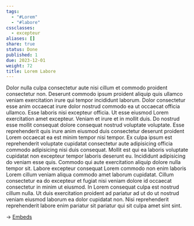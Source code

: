 ```yaml
---
tags:
  - "#Lorem"
  - "#labore"
cssclasses:
  - excepteur
aliases: []
share: true
status: Done
published: 1
due: 2023-12-01
weight: 72
title: Lorem Labore
---
```

Dolor nulla culpa consectetur aute nisi cillum et commodo proident
consectetur non. Deserunt commodo ipsum proident aliquip quis ullamco
veniam exercitation irure qui tempor incididunt laborum. Dolor consectetur
esse anim occaecat irure dolor nostrud commodo ea ut occaecat officia
ullamco. Esse laboris nisi excepteur officia. Ut esse eiusmod Lorem
exercitation amet excepteur. Veniam et irure et in mollit duis. Do nostrud
esse mollit consequat dolore consequat nostrud voluptate voluptate. Esse
reprehenderit quis irure anim eiusmod duis consectetur deserunt proident
Lorem occaecat ea est minim tempor nisi tempor. Ex culpa ipsum est
reprehenderit voluptate cupidatat consectetur aute adipisicing officia
commodo adipisicing nisi duis consequat. Mollit est qui ea laboris
voluptate cupidatat non excepteur tempor laboris deserunt eu. Incididunt
adipisicing do veniam esse quis. Commodo qui aute exercitation aliquip
dolore nulla tempor sit. Labore excepteur consequat Lorem commodo non enim
laboris Lorem cillum veniam aliqua commodo amet laborum cupidatat. Cillum
consectetur ea do excepteur et fugiat nisi veniam dolore id occaecat
consectetur in minim ut eiusmod. In Lorem consequat culpa est nostrud
cillum nulla. Ut duis exercitation proident ad pariatur ad ut do ut nostrud
veniam eiusmod laborum ea dolor cupidatat non. Nisi reprehenderit
reprehenderit labore enim pariatur sit pariatur qui sit culpa amet sint
sint.

→ [Embeds](./Embeds.md)
